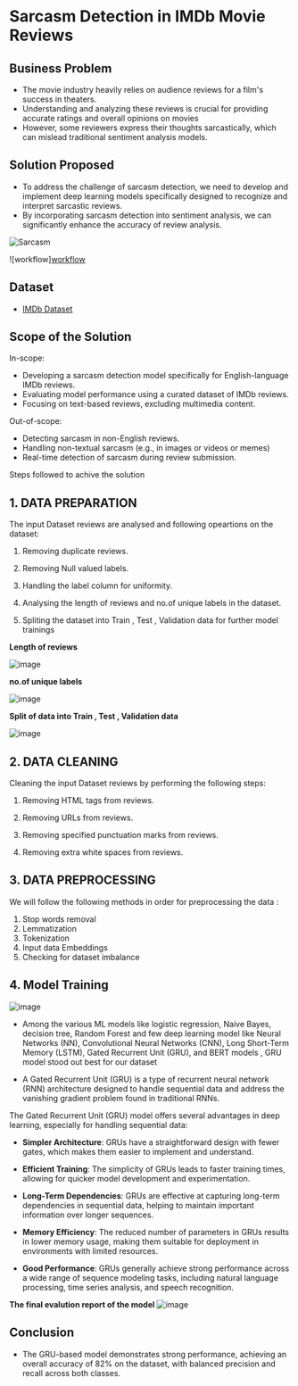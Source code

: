 
# Sarcasm Detection in IMDb Movie Reviews

## **Business Problem**
- The movie industry heavily relies on audience reviews for a film's success in theaters.
- Understanding and analyzing these reviews is crucial for providing accurate ratings and overall opinions on movies
- However, some reviewers express their thoughts sarcastically, which can mislead traditional sentiment analysis models.

## **Solution Proposed**

- To address the challenge of sarcasm detection, we need to develop and implement deep learning models specifically designed to recognize and interpret sarcastic reviews.
- By incorporating sarcasm detection into sentiment analysis, we can significantly enhance the accuracy of review analysis.


![Sarcasm](https://encrypted-tbn0.gstatic.com/images?q=tbn:ANd9GcQh2oNie2NZjxi-5yhoj__Og7FtVcuTz2pS4A&s)

![workflow][workflow](https://github.com/user-attachments/assets/1d0b52e0-0f79-4e1f-88ca-6b13c10bff5f)



## Dataset

 - [IMDb Dataset](https://www.kaggle.com/datasets/lakshmi25npathi/imdb-dataset-of-50k-movie-reviews)
 
## Scope of the Solution
In-scope:
- Developing a sarcasm detection model specifically for English-language IMDb reviews.
- Evaluating model performance using a curated dataset of IMDb reviews.
- Focusing on text-based reviews, excluding multimedia content.

Out-of-scope:
- Detecting sarcasm in non-English reviews.
- Handling non-textual sarcasm (e.g., in images or videos or memes)
- Real-time detection of sarcasm during review submission. 

Steps followed to achive the solution

## **1. DATA PREPARATION**

The input Dataset reviews are analysed and following opeartions on the dataset:

1.  Removing duplicate reviews.

2.  Removing Null valued labels.

3.  Handling the label column for uniformity.

4.  Analysing the length of reviews and no.of unique labels in the dataset.

5.  Spliting the dataset into Train , Test , Validation data for further model trainings


**Length of reviews**

![image](https://github.com/user-attachments/assets/8f024d62-b0db-4add-a3fa-91aa861063dc)


**no.of unique labels**

![image](https://github.com/user-attachments/assets/46366fee-72ea-4ca6-ad97-831f2f5bee11)



**Split of data into Train , Test , Validation data**

![image](https://github.com/user-attachments/assets/d0629260-5035-495b-b6d8-bc53f50481b6)

## **2. DATA CLEANING**

Cleaning the input Dataset reviews by performing the following steps:

1.  Removing HTML tags from reviews.

2.  Removing URLs from reviews.

3.  Removing specified punctuation marks from reviews.

4.  Removing extra white spaces from reviews.


## **3. DATA PREPROCESSING**

We will follow the following methods in order for preprocessing the data :


1.   Stop words removal
2.   Lemmatization
3.   Tokenization
4.   Input data Embeddings
5.   Checking for dataset imbalance

## **4. Model Training**
![image](https://github.com/user-attachments/assets/b0dd27d4-e624-4769-bf51-d69171b07823)

- Among the various ML models like  logistic regression, Naive Bayes, decision tree, Random Forest and few deep learning model like  Neural Networks (NN), Convolutional Neural Networks (CNN), Long Short-Term Memory (LSTM), Gated Recurrent Unit (GRU), and BERT models , GRU model stood out best for our dataset

- A Gated Recurrent Unit (GRU) is a type of recurrent neural network (RNN) architecture designed to handle sequential data and address the vanishing gradient problem found in traditional RNNs.

The Gated Recurrent Unit (GRU) model offers several advantages in deep learning, especially for handling sequential data:

- **Simpler Architecture**: GRUs have a straightforward design with fewer gates, which makes them easier to implement and understand.

- **Efficient Training**: The simplicity of GRUs leads to faster training times, allowing for quicker model development and experimentation.

- **Long-Term Dependencies**: GRUs are effective at capturing long-term dependencies in sequential data, helping to maintain important information over longer sequences.

- **Memory Efficiency**: The reduced number of parameters in GRUs results in lower memory usage, making them suitable for deployment in environments with limited resources.

- **Good Performance**: GRUs generally achieve strong performance across a wide range of sequence modeling tasks, including natural language processing, time series analysis, and speech recognition.


**The final evalution report of the model**
![image](https://github.com/user-attachments/assets/8a0ab208-6abb-433d-8bcc-8c6f513d2be8)

## **Conclusion**
- The GRU-based model demonstrates strong performance, achieving an overall accuracy of 82% on the dataset, with balanced precision and recall across both classes.
